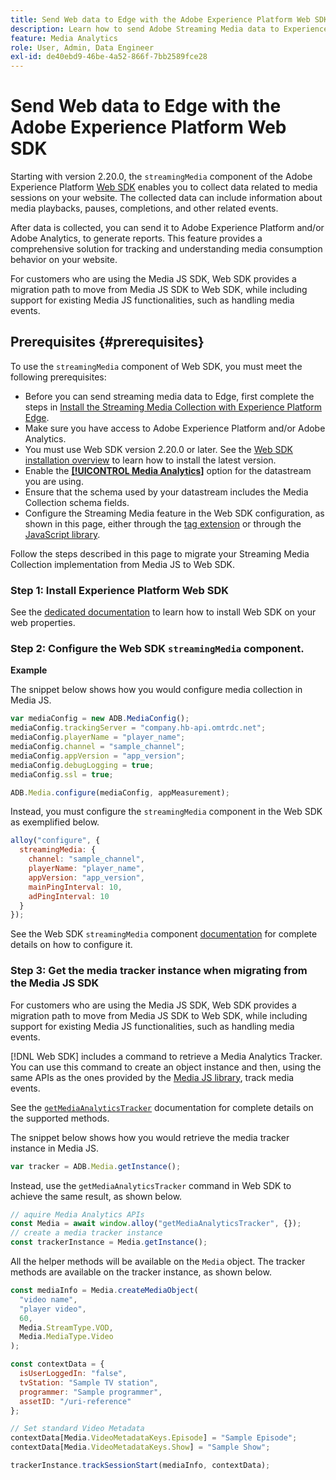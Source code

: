 ```yaml
---
title: Send Web data to Edge with the Adobe Experience Platform Web SDK
description: Learn how to send Adobe Streaming Media data to Experience Platform Edge with the Adobe Experience Platform Web SDK.
feature: Media Analytics
role: User, Admin, Data Engineer
exl-id: de40ebd9-46be-4a52-866f-7bb2589fce28
---
```

# Send Web data to Edge with the Adobe Experience Platform Web SDK

Starting with version 2.20.0, the `streamingMedia` component of the Adobe Experience Platform [Web SDK](https://experienceleague.adobe.com/en/docs/experience-platform/web-sdk/home) enables you to collect data related to media sessions on your website. The collected data can include information about media playbacks, pauses, completions, and other related events. 

After data is collected, you can send it to Adobe Experience Platform and/or Adobe Analytics, to generate reports. This feature provides a comprehensive solution for tracking and understanding media consumption behavior on your website.

For customers who are using the Media JS SDK, Web SDK provides a migration path to move from Media JS SDK to Web SDK, while including support for existing Media JS functionalities, such as handling media events.

## Prerequisites {#prerequisites}

To use the `streamingMedia` component of Web SDK, you must meet the following prerequisites:

* Before you can send streaming media data to Edge, first complete the steps in [Install the Streaming Media Collection with Experience Platform Edge](/help/implementation/edge/implementation-edge.md).
* Make sure you have access to Adobe Experience Platform and/or Adobe Analytics.
* You must use Web SDK version 2.20.0 or later. See the [Web SDK installation overview](https://experienceleague.adobe.com/en/docs/experience-platform/web-sdk/install/overview) to learn how to install the latest version.
* Enable the **[[!UICONTROL Media Analytics]](https://experienceleague.adobe.com/en/docs/experience-platform/datastreams/configure)** option for the datastream you are using.
* Ensure that the schema used by your datastream includes the Media Collection schema fields.
* Configure the Streaming Media feature in the Web SDK configuration, as shown in this page, either through the [tag extension](#tag-extension) or through the [JavaScript library](#library).

Follow the steps described in this page to migrate your Streaming Media Collection implementation from Media JS to Web SDK.

### Step 1: Install Experience Platform Web SDK

See the [dedicated documentation](https://experienceleague.adobe.com/en/docs/experience-platform/web-sdk/install/overview) to learn how to install Web SDK on your web properties.

### Step 2: Configure the Web SDK `streamingMedia` component. 

**Example**

The snippet below shows how you would configure media collection in Media JS. 

```javascript
var mediaConfig = new ADB.MediaConfig();
mediaConfig.trackingServer = "company.hb-api.omtrdc.net";
mediaConfig.playerName = "player_name";
mediaConfig.channel = "sample_channel";
mediaConfig.appVersion = "app_version";
mediaConfig.debugLogging = true;
mediaConfig.ssl = true;

ADB.Media.configure(mediaConfig, appMeasurement);
```

Instead, you must configure the `streamingMedia` component in the Web SDK as exemplified below.

```js
alloy("configure", {
  streamingMedia: {
    channel: "sample_channel",
    playerName: "player_name",
    appVersion: "app_version",
    mainPingInterval: 10,
    adPingInterval: 10
  }
});
```

See the Web SDK `streamingMedia` component [documentation](https://experienceleague.adobe.com/en/docs/experience-platform/web-sdk/commands/configure/streamingmedia) for complete details on how to configure it.

### Step 3: Get the media tracker instance when migrating from the Media JS SDK

For customers who are using the Media JS SDK, Web SDK provides a migration path to move from Media JS SDK to Web SDK, while including support for existing Media JS functionalities, such as handling media events.

[!DNL Web SDK] includes a command to retrieve a Media Analytics Tracker. You can use this command to create an object instance and then, using the same APIs as the ones provided by the [Media JS library](https://adobe-marketing-cloud.github.io/media-sdks/reference/javascript_3x/APIReference.html), track media events.

See the [`getMediaAnalyticsTracker`](https://experienceleague.adobe.com/en/docs/experience-platform/web-sdk/commands/getmediaanalyticstracker) documentation for complete details on the supported methods.

The snippet below shows how you would retrieve the media tracker instance in Media JS. 

```javascript
var tracker = ADB.Media.getInstance();
```

Instead, use the `getMediaAnalyticsTracker` command in Web SDK to achieve the same result, as shown below.

```js
// aquire Media Analytics APIs
const Media = await window.alloy("getMediaAnalyticsTracker", {});
// create a media tracker instance
const trackerInstance = Media.getInstance();
```

All the helper methods will be available on the `Media` object. The tracker methods are available on the tracker instance, as shown below.

```js
const mediaInfo = Media.createMediaObject(
  "video name",
  "player video",
  60,
  Media.StreamType.VOD,
  Media.MediaType.Video
);

const contextData = {
  isUserLoggedIn: "false",
  tvStation: "Sample TV station",
  programmer: "Sample programmer",
  assetID: "/uri-reference"
};

// Set standard Video Metadata
contextData[Media.VideoMetadataKeys.Episode] = "Sample Episode";
contextData[Media.VideoMetadataKeys.Show] = "Sample Show";

trackerInstance.trackSessionStart(mediaInfo, contextData);
```
